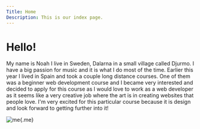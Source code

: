 ```yaml
---
Title: Home
Description: This is our index page.
---
```


Hello!
==========================

My name is Noah I live in Sweden, Dalarna in a small village called Djurmo.
I have a big passion for music and it is what I do most of the time.
Earlier this year I lived in Spain and took a couple long distance courses.
One of them was a beginner web development course and I became very interested and
decided to apply for this course as I would love to work as a web developer as it seems like a very creative job
where the art is in creating websites that people love. I'm very excited for this particular course because it is design and look forward to getting further into it!


![me](%assets_url%/img/noahimg.jpg){.me}
